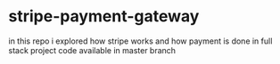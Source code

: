# stripe-payment-gateway
in this repo i explored how stripe works and how payment is done in full stack project code available in master branch

